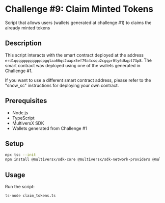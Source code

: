 # Challenge #9: Claim Minted Tokens

Script that allows users (wallets generated at challenge #1) to claims the already minted tokens

## Description

This script interacts with the smart contract deployed at the address `erd1qqqqqqqqqqqqqpgqlaa66qc2uapx5ef79a4csqu2cgqpr0ty6dkqpl73p8`. The smart contract was deployed using one of the wallets generated in Challenge #1. 

If you want to use a different smart contract address, please refer to the "snow_sc" instructions for deploying your own contract.

## Prerequisites

- Node.js
- TypeScript
- MultiversX SDK
- Wallets generated from Challenge #1

## Setup

```bash
npx tsc --init
npm install @multiversx/sdk-core @multiversx/sdk-network-providers @multiversx/sdk-wallet
```

## Usage

Run the script:
```bash
ts-node claim_tokens.ts